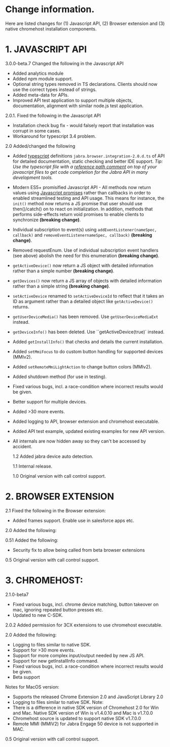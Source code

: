 # Change information.

Here are listed changes for (1) Javascript API, (2) Browser extension and (3) native chromehost installation components.

# 1. JAVASCRIPT API

3.0.0-beta.7 Changed the following in the Javascript API

- Added analytics module
- Added npm module support.
- Optional string types removed in TS declarations. Clients should now use the correct types instead of strings.
- Added meta-data for APIs.
- Improved API test application to support multiple objects, documentation, alignment with similar node.js test application.

2.0.1. Fixed the following in the Javascript API

- Installation check bug fix - would falsely report that installation was corrupt in some cases.
- Workaround for typescript 3.4 problem.

2.0 Added/changed the following

- Added [typescript](https://www.typescriptlang.org/) definitions `jabra.browser.integration-2.0.d.ts` of API for detailed documentation, static checking and better IDE support. _Tip: Use the typescript file with a [reference path comment](https://www.typescriptlang.org/docs/handbook/triple-slash-directives.html) on top of your javascript files to get code completion for the Jabra API in many development tools._
- Modern ES5+ promisified Javascript API - All methods now return values using [Javascript promises](https://developer.mozilla.org/en-US/docs/Web/JavaScript/Reference/Global_Objects/Promise) rather than callbacks in order to enabled streamlined testing and API usage. This means for instance, the `init()` method now returns a JS promise that user should use then()/catch() on to react on initialization. In addition, methods that performs side-effects return void promises
  to enable clients to synchronize **(breaking change)**.
- Individual subscription to event(s) using `addEventListener(nameSpec, callback)` and `removeEventListenernameSpec, callback)` **(breaking change)**.
- Removed requestEnum. Use of individual subscription event handlers (see above) abolish the need for this enumeration **(breaking change)**.
- `getActiveDevice()` now return a JS object with detailed information rather than a simple number **(breaking change)**.
- `getDevices()` now return a JS array of objects with detailed information rather than a simple string **(breaking change)**.
- `setActiveDevice` renamed to `setActiveDeviceId` to reflect that it takes an ID as argument rather than a detailed object like `getActiveDevice()` returns.
- `getUserDeviceMedia()` has been removed. Use `getUserDeviceMediaExt` instead.
- `getDeviceInfo()` has been deleted. Use ``getActiveDevice(true)` instead.
- Added `getInstallInfo()` that checks and details the current installation.
- Added `setMmiFocus` to do custom button handling for supported devices (MMIv2).
- Added `setRemoteMmiLightAction` to change button colors (MMIv2).
- Added shutdown method (for use in testing).
- Fixed various bugs, incl. a race-condition where incorrect results would be given.
- Better support for multiple devices.
- Added >30 more events.
- Added logging to API, browser extension and chromehost executable.
- Added API test example, updated existing examples for new API version.
- All internals are now hidden away so they can't be accessed by accident.

  1.2 Added jabra device auto detection.

  1.1 Internal release.

  1.0 Original version with call control support.

# 2. BROWSER EXTENSION

2.1 Fixed the following in the Browser extension:
* Added frames support. Enable use in salesforce apps etc.

2.0 Added the following:

0.51 Added the following:
* Security fix to allow being called from beta browser extensions

0.5 Original version with call control support.

# 3. CHROMEHOST:
2.1.0-beta7
* Fixed various bugs, incl. chrome device matching, button takeover on mac, ignoring repeated button presses etc. 
* Updated to new C-SDK.

2.0.2 Added permission for 3CX extensions to use chromehost executable.

2.0 Added the following:
* Logging to files similar to native SDK.
* Support for >30 more events.
* Support for more complex input/output needed by new JS API.
* Support for new getInstallInfo command.
* Fixed various bugs, incl. a race-condition where incorrect results would be given.
* Beta support

Notes for MacOS version:
* Supports the released Chrome Extension 2.0 and JavaScript Library 2.0
* Logging to files similar to native SDK.
Note: 
* There is a difference in native SDK version of Chromehost 2.0 for Win and Mac. Native SDK version of Win is v1.4.0.10 and Mac is v1.7.0.0
* Chromehost source is updated to support native SDK v1.7.0.0
* Remote MMI (MMIV2) for Jabra Engage 50 device is not supported in MAC.

0.5 Original version with call control support.
